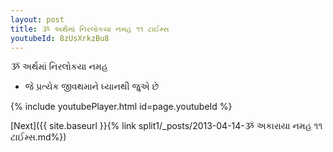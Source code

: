 ```yaml
---
layout: post
title: ૐ અર્થમાં નિરલોકયા નમહ ૧૧ ટાઈમ્સ
youtubeId: 8zUsXrkzBu8
---
```

 
 
 ૐ અર્થમાં નિરલોકયા નમહ  
 
 -  જે પ્રત્યેક જીવથમાને ધ્યાનથી જુએ છે 
 
  
 
  
 
 
 
 
 
 


{% include youtubePlayer.html id=page.youtubeId %}
 
[Next]({{ site.baseurl }}{% link  split1/_posts/2013-04-14-ૐ અકારાયા નમહ ૧૧ ટાઈમ્સ.md%})
 
